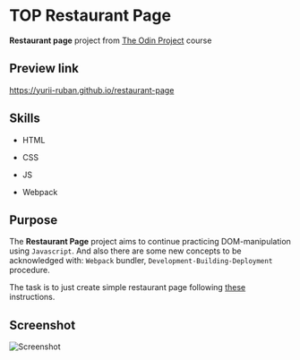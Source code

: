 # TOP Restaurant Page
**Restaurant page** project from [The Odin Project](https://www.theodinproject.com/about) course

## Preview link
https://yurii-ruban.github.io/restaurant-page

## Skills
 - HTML

 - CSS

 - JS

- Webpack


## Purpose
The **Restaurant Page** project aims to continue practicing DOM-manipulation using `Javascript`.
And also there are some new concepts to be acknowledged with: `Webpack` bundler, `Development-Building-Deployment` procedure.

The task is to just create simple restaurant page following [these](https://www.theodinproject.com/lessons/node-path-javascript-restaurant-page#assignment) instructions.


## Screenshot
![Screenshot]()
